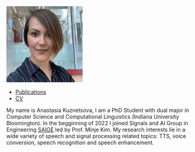 
<img src="anastasia_pic.jpeg" width="200">

- [Publications](https://ana-kuznetsova.github.io/pub)
- <a href="a_kuznetsova_phd_cv.pdf">CV</a>

My name is Anastasia Kuznetsova, I am a PhD Student with dual major in Computer Science and Computational Linguistics (Indiana University Bloomington). In the begginning of 2022 I joined Signals and AI Group in Engineering [SAIGE](https://saige.sice.indiana.edu/) led by Prof. Minje Kim. My research interests lie in a wide variety of speech and signal processing related topics: TTS, voice conversion, speech recognition and speech enhancement.
